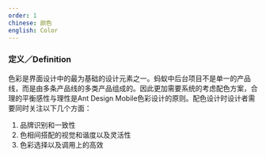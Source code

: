 ```yaml
---
order: 1
chinese: 颜色
english: Color
---
```


### 定义／Definition 

色彩是界面设计中的最为基础的设计元素之一。蚂蚁中后台项目不是单一的产品线，而是由多条产品线的多类产品组成的。因此更加需要系统的考虑配色方案，合理的平衡感性与理性是Ant Design Mobile色彩设计的原则。配色设计时设计者需要同时关注以下几个方面：

1. 品牌识别和一致性 
2. 色相间搭配的视觉和谐度以及灵活性 
3. 色彩选择以及调用上的高效 
